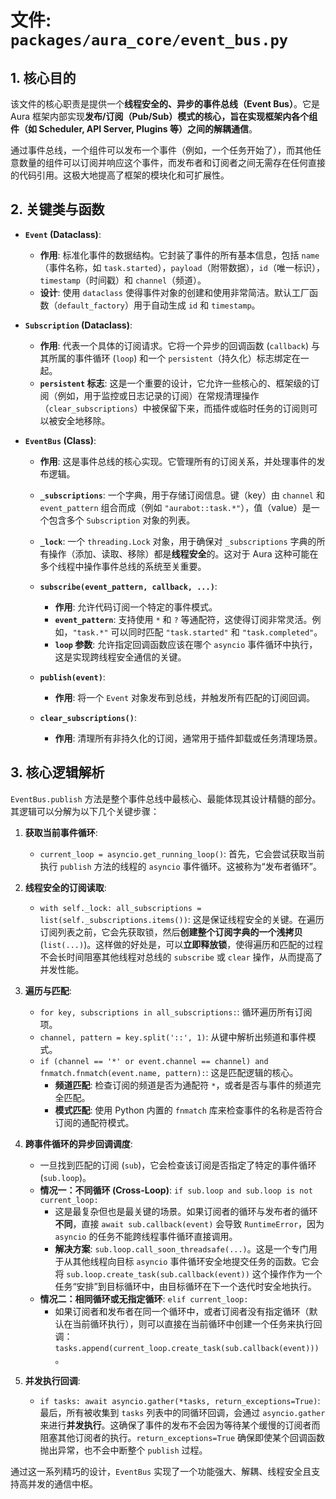# 文件: `packages/aura_core/event_bus.py`

## 1. 核心目的

该文件的核心职责是提供一个**线程安全的、异步的事件总线（Event Bus）**。它是 Aura 框架内部实现**发布/订阅（Pub/Sub）**模式的核心，旨在实现框架内各个组件（如 Scheduler, API Server, Plugins 等）之间的**解耦通信**。

通过事件总线，一个组件可以发布一个事件（例如，一个任务开始了），而其他任意数量的组件可以订阅并响应这个事件，而发布者和订阅者之间无需存在任何直接的代码引用。这极大地提高了框架的模块化和可扩展性。

## 2. 关键类与函数

*   **`Event` (Dataclass)**:
    *   **作用**: 标准化事件的数据结构。它封装了事件的所有基本信息，包括 `name`（事件名称，如 `task.started`），`payload`（附带数据），`id`（唯一标识），`timestamp`（时间戳）和 `channel`（频道）。
    *   **设计**: 使用 `dataclass` 使得事件对象的创建和使用非常简洁。默认工厂函数（`default_factory`）用于自动生成 `id` 和 `timestamp`。

*   **`Subscription` (Dataclass)**:
    *   **作用**: 代表一个具体的订阅请求。它将一个异步的回调函数 (`callback`) 与其所属的事件循环 (`loop`) 和一个 `persistent`（持久化）标志绑定在一起。
    *   **`persistent` 标志**: 这是一个重要的设计，它允许一些核心的、框架级的订阅（例如，用于监控或日志记录的订阅）在常规清理操作（`clear_subscriptions`）中被保留下来，而插件或临时任务的订阅则可以被安全地移除。

*   **`EventBus` (Class)**:
    *   **作用**: 这是事件总线的核心实现。它管理所有的订阅关系，并处理事件的发布逻辑。
    *   **`_subscriptions`**: 一个字典，用于存储订阅信息。键（key）由 `channel` 和 `event_pattern` 组合而成（例如 `"aurabot::task.*"`），值（value）是一个包含多个 `Subscription` 对象的列表。
    *   **`_lock`**: 一个 `threading.Lock` 对象，用于确保对 `_subscriptions` 字典的所有操作（添加、读取、移除）都是**线程安全**的。这对于 Aura 这种可能在多个线程中操作事件总线的系统至关重要。

    *   **`subscribe(event_pattern, callback, ...)`**:
        *   **作用**: 允许代码订阅一个特定的事件模式。
        *   **`event_pattern`**: 支持使用 `*` 和 `?` 等通配符，这使得订阅非常灵活。例如，`"task.*"` 可以同时匹配 `"task.started"` 和 `"task.completed"`。
        *   **`loop` 参数**: 允许指定回调函数应该在哪个 `asyncio` 事件循环中执行，这是实现跨线程安全通信的关键。

    *   **`publish(event)`**:
        *   **作用**: 将一个 `Event` 对象发布到总线，并触发所有匹配的订阅回调。

    *   **`clear_subscriptions()`**:
        *   **作用**: 清理所有非持久化的订阅，通常用于插件卸载或任务清理场景。

## 3. 核心逻辑解析

`EventBus.publish` 方法是整个事件总线中最核心、最能体现其设计精髓的部分。其逻辑可以分解为以下几个关键步骤：

1.  **获取当前事件循环**:
    *   `current_loop = asyncio.get_running_loop()`: 首先，它会尝试获取当前执行 `publish` 方法的线程的 `asyncio` 事件循环。这被称为“发布者循环”。

2.  **线程安全的订阅读取**:
    *   `with self._lock: all_subscriptions = list(self._subscriptions.items())`: 这是保证线程安全的关键。在遍历订阅列表之前，它会先获取锁，然后**创建整个订阅字典的一个浅拷贝** (`list(...)`)。这样做的好处是，可以**立即释放锁**，使得遍历和匹配的过程不会长时间阻塞其他线程对总线的 `subscribe` 或 `clear` 操作，从而提高了并发性能。

3.  **遍历与匹配**:
    *   `for key, subscriptions in all_subscriptions:`: 循环遍历所有订阅项。
    *   `channel, pattern = key.split('::', 1)`: 从键中解析出频道和事件模式。
    *   `if (channel == '*' or event.channel == channel) and fnmatch.fnmatch(event.name, pattern):`: 这是匹配逻辑的核心。
        *   **频道匹配**: 检查订阅的频道是否为通配符 `*`，或者是否与事件的频道完全匹配。
        *   **模式匹配**: 使用 Python 内置的 `fnmatch` 库来检查事件的名称是否符合订阅的通配符模式。

4.  **跨事件循环的异步回调调度**:
    *   一旦找到匹配的订阅 (`sub`)，它会检查该订阅是否指定了特定的事件循环 (`sub.loop`)。
    *   **情况一：不同循环 (Cross-Loop)**: `if sub.loop and sub.loop is not current_loop:`
        *   这是最复杂但也是最关键的场景。如果订阅者的循环与发布者的循环**不同**，直接 `await sub.callback(event)` 会导致 `RuntimeError`，因为 `asyncio` 的任务不能跨线程事件循环直接调用。
        *   **解决方案**: `sub.loop.call_soon_threadsafe(...)`。这是一个专门用于从其他线程向目标 `asyncio` 事件循环安全地提交任务的函数。它会将 `sub.loop.create_task(sub.callback(event))` 这个操作作为一个任务“安排”到目标循环中，由目标循环在下一个迭代时安全地执行。
    *   **情况二：相同循环或无指定循环**: `elif current_loop:`
        *   如果订阅者和发布者在同一个循环中，或者订阅者没有指定循环（默认在当前循环执行），则可以直接在当前循环中创建一个任务来执行回调：`tasks.append(current_loop.create_task(sub.callback(event)))`。

5.  **并发执行回调**:
    *   `if tasks: await asyncio.gather(*tasks, return_exceptions=True)`: 最后，所有被收集到 `tasks` 列表中的同循环回调，会通过 `asyncio.gather` 来进行**并发执行**。这确保了事件的发布不会因为等待某个缓慢的订阅者而阻塞其他订阅者的执行。`return_exceptions=True` 确保即使某个回调函数抛出异常，也不会中断整个 `publish` 过程。

通过这一系列精巧的设计，`EventBus` 实现了一个功能强大、解耦、线程安全且支持高并发的通信中枢。